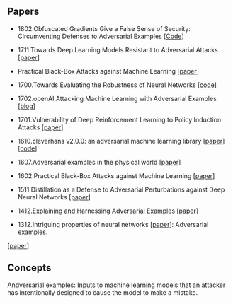 ## Papers 

* 1802.Obfuscated Gradients Give a False Sense of Security: Circumventing Defenses to Adversarial Examples [[Code](https://github.com/anishathalye/obfuscated-gradients)]

* 1711.Towards Deep Learning Models Resistant to Adversarial Attacks [[paper](https://arxiv.org/pdf/1706.06083.pdf)]

* Practical Black-Box Attacks against Machine Learning [[paper](https://arxiv.org/pdf/1602.02697.pdf)]

* 1700.Towards Evaluating the Robustness of Neural Networks [[code](https://github.com/carlini/nn_robust_attacks)]

* 1702.openAI.Attacking Machine Learning with Adversarial Examples [[blog](https://blog.openai.com/adversarial-example-research/)]

* 1701.Vulnerability of Deep Reinforcement Learning to Policy Induction Attacks [[paper](https://arxiv.org/pdf/1701.04143.pdf)]

* 1610.cleverhans v2.0.0: an adversarial machine learning library [[paper](https://arxiv.org/pdf/1610.00768.pdf)] [[code](https://github.com/tensorflow/cleverhans)]

* 1607.Adversarial examples in the physical world [[paper](https://arxiv.org/pdf/1607.02533.pdf)]

* 1602.Practical Black-Box Attacks against Machine Learning [[paper](https://arxiv.org/pdf/1602.02697.pdf)]

* 1511.Distillation as a Defense to Adversarial Perturbations against Deep Neural Networks [[paper](https://arxiv.org/pdf/1511.04508.pdf)]

* 1412.Explaining and Harnessing Adversarial Examples [[paper](https://arxiv.org/pdf/1412.6572.pdf)]

* 1312.Intriguing properties of neural networks [[paper](https://arxiv.org/pdf/1312.6199.pdf)]: Adversarial examples.

[[paper]()]

## Concepts

Andversarial examples: Inputs to machine learning models that an attacker has intentionally designed to cause the model to make a mistake.

